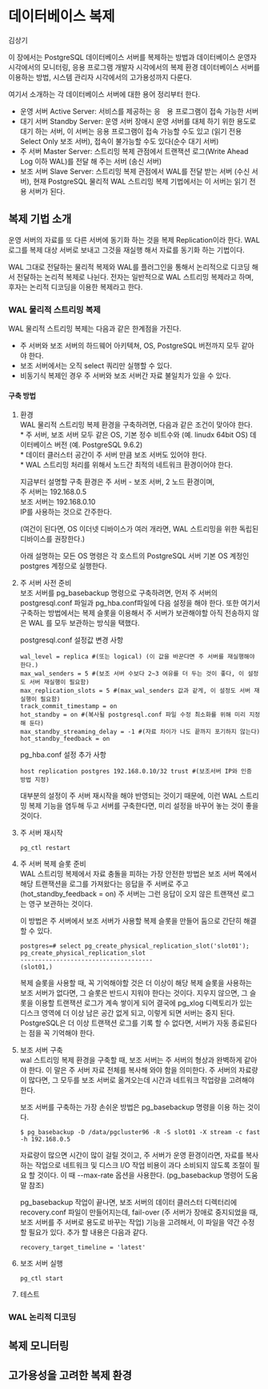 # 데이터베이스 복제

김상기

이 장에서는 PostgreSQL 데이터베이스 서버를 복제하는 방법과 데이터베이스 운영자 시각에서의 모니터링, 응용 프로그램 개발자 시각에서의 복제 환경 데이터베이스 서버를 이용하는 방법, 시스템 관리자 시각에서의 고가용성까지 다룬다.

여기서 소개하는 각 데이터베이스 서버에 대한 용어 정리부터 한다.

* 운영 서버 Active Server: 서비스를 제공하는 응ᅟ용 프로그램이 접속 가능한 서버
* 대기 서버 Standby Server: 운영 서버 장애시 운영 서버를 대체 하기 위한 용도로 대기 하는 서버, 이 서버는 응용 프로그램이 접속 가능할 수도 있고 \(읽기 전용 Select Only 보조 서버\), 접속이 불가능할 수도 있다\(순수 대기 서버\)
* 주 서버 Master Server: 스트리밍 복제 관점에서 트랜잭션 로그\(Write Ahead Log 이하 WAL\)를 전달 해 주는 서버 \(송신 서버\)
* 보조 서버 Slave Server: 스트리밍 복제 관점에서 WAL를 전달 받는 서버 \(수신 서버\), 현재 PostgreSQL 물리적 WAL 스트리밍 복제 기법에서는 이 서버는 읽기 전용  서버가 된다.

## 복제 기법 소개

운영 서버의 자료를 또 다른 서버에 동기화 하는 것을 복제 Replication이라 한다. WAL 로그를 복제 대상 서버로 보내고 그것을 재실행 해서 자료를 동기화 하는 기법이다.

WAL 그대로 전달하는 물리적 복제와 WAL를 플러그인을 통해서 논리적으로 디코딩 해서 전달하는 논리적 복제로 나뉜다. 전자는 일반적으로 WAL 스트리밍 복제라고 하며, 후자는 논리적 디코딩을 이용한 복제라고 한다.

### WAL 물리적 스트리밍 복제

WAL 물리적 스트리밍 복제는 다음과 같은 한계점을 가진다.

* 주 서버와 보조 서버의 하드웨어 아키텍쳐, OS, PostgreSQL 버전까지 모두 같아야 한다. 
* 보조 서버에서는 오직 select 쿼리만 실행할 수 있다.
* 비동기식 복제인 경우 주 서버와 보조 서버간 자료 불일치가 있을 수 있다.

#### 구축 방법

1. 환경  
   WAL 물리적 스트리밍 복제 환경을 구축하려면, 다음과 같은 조건이 맞아야 한다.  
   \* 주 서버, 보조 서버 모두 같은 OS, 기본 정수 비트수와 \(예. linudx 64bit OS\) 데이터베이스 버전 \(예. PostgreSQL 9.6.2\)  
   \* 데이터 클러스터 공간이 주 서버 만큼 보조 서버도 있어야 한다.  
   \* WAL 스트리밍 처리를 위해서 노드간 최적의 네트워크 환경이어야 한다.

   지금부터 설명할 구축 환경은 주 서버 - 보조 서버, 2 노드 환경이며,  
   주 서버는 192.168.0.5  
   보조 서버는 192.168.0.10  
   IP를 사용하는 것으로 간주한다.

   \(여건이 된다면, OS 이더넷 디바이스가 여러 개라면, WAL 스트리밍을 위한 독립된 디바이스를 권장한다.\)

   아래 설명하는 모든 OS 명령은 각 호스트의 PostgreSQL 서버 기본 OS 계정인 postgres 계정으로 실행한다.

2. 주 서버 사전 준비  
   보조 서버를 pg\_basebackup 명령으로 구축하려면, 먼저 주 서버의 postgresql.conf 파일과 pg\_hba.conf파일에 다음 설정을 해야 한다. 또한 여기서 구축하는 방법에서는 복제 슬롯을 이용해서 주 서버가 보관해야할 아직 전송하지 않은 WAL 를 모두 보관하는 방식을 택했다.

   postgresql.conf 설정값 변경 사항

   ```
   wal_level = replica #(또는 logical) (이 값을 바꾼다면 주 서버를 재실행해야 한다.)   
   max_wal_senders = 5 #(보조 서버 수보다 2~3 여유를 더 두는 것이 좋다, 이 설정도 서버 재실행이 필요함)  
   max_replication_slots = 5 #(max_wal_senders 값과 같게, 이 설정도 서버 재실행이 필요함)   
   track_commit_timestamp = on   
   hot_standby = on #(복사될 postgresql.conf 파일 수정 최소화를 위해 미리 지정해 둔다)    
   max_standby_streaming_delay = -1 #(자료 차이가 나도 끝까지 포기하지 않는다)  
   hot_standby_feedback = on
   ```

   pg\_hba.conf 설정 추가 사항

   ```
   host replication postgres 192.168.0.10/32 trust #(보조서버 IP와 인증 방법 지정)
   ```

   대부분의 설정이 주 서버 재시작을 해야 반영되는 것이기 때문에, 이런 WAL 스트리밍 복제 기능을 염두해 두고 서버를 구축한다면, 미리 설정을 바꾸어 놓는 것이 좋을 것이다.

3. 주 서버 재시작

   ```
   pg_ctl restart
   ```

4. 주 서버 복제 슬롯 준비  
   WAL 스트리밍 복제에서 자료 충돌을 피하는 가장 안전한 방법은 보조 서버 쪽에서 해당 트랜잭션을 로그를 가져왔다는 응답을 주 서버로 주고 \(hot\_standby\_feedback = on\) 주 서버는 그런 응답이 오지 않은 트랜잭션 로그는 영구 보관하는 것이다.

   이 방법은 주 서버에서 보조 서버가 사용할 복제 슬롯을 만들어 둠으로 간단히 해결할 수 있다.

   ```
   postgres=# select pg_create_physical_replication_slot('slot01');
   pg_create_physical_replication_slot
   -------------------------------------
   (slot01,)
   ```

   복제 슬롯을 사용할 때, 꼭 기억해야할 것은 더 이상이 해당 복제 슬롯을 사용하는 보조 서버가 없다면, 그 슬롯은 반드시 지워야 한다는 것이다.  지우지 않으면, 그 슬롯을 이용할 트랜잭션 로그가 계속 쌓이게 되어 결국에 pg\_xlog 디렉토리가 있는 디스크 영역에 더 이상 남은 공간 없게 되고, 이렇게 되면 서버는 중지 된다. PostgreSQL은 더 이상 트랜잭션 로그를 기록 할 수 없다면, 서버가 자동 종료된다는 점을 꼭 기억해야 한다.

5. 보조 서버 구축  
   wal 스트리밍 복제 환경을 구축할 때, 보조 서버는 주 서버의 형상과 완벽하게 같아야 한다. 이 말은 주 서버 자료 전체를 복사해 와야 함을 의미한다.  주 서버의 자료량이 많다면, 그 모두를 보조 서버로 옮겨오는데 시간과 네트워크 작업량을 고려해야 한다.

   보조 서버를 구축하는 가장 손쉬운 방법은 pg\_basebackup 명령을 이용 하는 것이다.

   ```
   $ pg_basebackup -D /data/pgcluster96 -R -S slot01 -X stream -c fast -h 192.168.0.5
   ```

   자료량이 많으면 시간이 많이 걸릴 것이고, 주 서버가 운영 환경이라면, 자료를 복사하는 작업으로 네트워크 및 디스크 I/O 작업 비용이 과다 소비되지 않도록 조절이 필요 할 것이다. 이 때 --max-rate 옵션을 사용한다. \(pg\_basebackup 명령어 도움말 참조\)

   pg\_basebackup 작업이 끝나면, 보조 서버의 데이터 클러스터 디렉터리에 recovery.conf 파일이 만들어지는데, fail-over \(주 서버가 장애로 중지되었을 때, 보조 서버를 주 서버로 용도로 바꾸는 작업\)  기능을 고려해서, 이 파일을 약간 수정할 필요가 있다. 추가 할 내용은 다음과 같다.

   ```
   recovery_target_timeline = 'latest'
   ```

6. 보조 서버 실행

   ```
   pg_ctl start
   ```

7. 테스트

### WAL 논리적 디코딩

## 복제 모니터링

## 고가용성을 고려한 복제 환경



